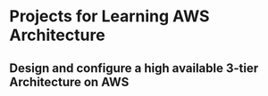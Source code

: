 # Projects for Learning AWS Architecture

## Design and configure a high available 3-tier Architecture on AWS
